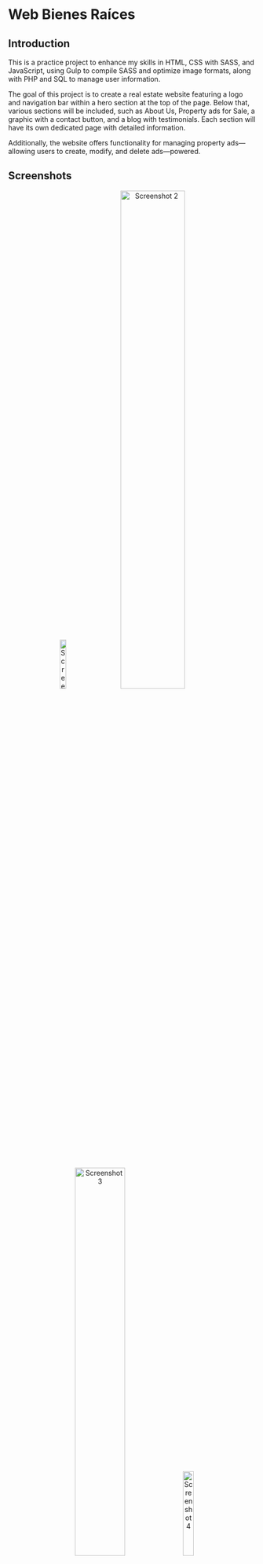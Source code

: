 # Web Bienes Raíces

## Introduction
This is a practice project to enhance my skills in HTML, CSS with SASS, and JavaScript, using Gulp to compile SASS and optimize image formats, along with PHP and SQL to manage user information.

The goal of this project is to create a real estate website featuring a logo and navigation bar within a hero section at the top of the page. Below that, various sections will be included, such as About Us, Property ads for Sale, a graphic with a contact button, and a blog with testimonials. Each section will have its own dedicated page with detailed information.

Additionally, the website offers functionality for managing property ads—allowing users to create, modify, and delete ads—powered.


## Screenshots

<p align="center">
    <picture>
        <source srcset="build/img/screenshots/screenshot1.avif" type="image/avif">
        <source srcset="build/img/screenshots/screenshot1.webp" type="image/webp">
        <img src="build/img/screenshots/screenshot1.jpg" alt="Screenshot 1" width="16%" style="margin-right: 10px; margin-bottom: 10px;">
    </picture>
    <picture>
        <source srcset="build/img/screenshots/screenshot2.avif" type="image/avif">
        <source srcset="build/img/screenshots/screenshot2.webp" type="image/webp">
        <img src="build/img/screenshots/screenshot2.jpg" alt="Screenshot 2" width="51%" style="margin-right: 10px;">
    </picture>
    <picture>
        <source srcset="build/img/screenshots/screenshot3.avif" type="image/avif">
        <source srcset="build/img/screenshots/screenshot3.webp" type="image/webp">
        <img src="build/img/screenshots/screenshot3.jpg" alt="Screenshot 3" width="45%" style="margin-right: 10px;">
    </picture>
    <picture>
        <source srcset="build/img/screenshots/screenshot4.avif" type="image/avif">
        <source srcset="build/img/screenshots/screenshot4.webp" type="image/webp">
        <img src="build/img/screenshots/screenshot4.jpg" alt="Screenshot 4" width="21%" style="margin-right: 10px;">
    </picture>
    <picture>
        <source srcset="build/img/screenshots/screenshot5.avif" type="image/avif">
        <source srcset="build/img/screenshots/screenshot5.webp" type="image/webp">
        <img src="build/img/screenshots/screenshot5.jpg" alt="Screenshot 5" width="45%" style="margin-right: 10px;">
    </picture>
    <picture>
        <source srcset="build/img/screenshots/screenshot6.avif" type="image/avif">
        <source srcset="build/img/screenshots/screenshot6.webp" type="image/webp">
        <img src="build/img/screenshots/screenshot6.jpg" alt="Screenshot 6" width="21%" style="margin-right: 10px;">
    </picture>

</p>


## Features
- Navigation bar with links to different sections.
- Hero section with background image.

Section:
- About Us.
  - Page with information about the company.
- Property Ads for Sale.
- Contact.
  - Page with a contact form.
- Blog with testimonials.
- Footer with logo and navigation bar.


## Technologies
![HTML5](https://img.shields.io/badge/HTML5-E34F26?style=for-the-badge&logo=html5&logoColor=white) ![Sass](https://img.shields.io/badge/Sass-CC6699?style=for-the-badge&logo=sass&logoColor=white) ![JavaScript](https://img.shields.io/badge/JavaScript-F7DF1E?style=for-the-badge&logo=javascript&logoColor=black) ![Node.js](https://img.shields.io/badge/Node.js-339933?style=for-the-badge&logo=nodedotjs&logoColor=white)
 ![Gulp](https://img.shields.io/badge/Gulp-CF4647?style=for-the-badge&logo=gulp&logoColor=white) ![PHP](https://img.shields.io/badge/PHP-777BB4?style=for-the-badge&logo=php&logoColor=white) ![MySQL](https://img.shields.io/badge/MySQL-4479A1?style=for-the-badge&logo=mysql&logoColor=white)



## Installation

1. Clone this repository:
```bash
git clone https://github.com/FernandoMercado-Dev/web_BienesRaices-ES.git
```
2. Navigate to the project folder
3. Install the project dependencies (Node.js and npm required):
```bash
npm install
```
4. In case of a change, to compile and run the project, use the following command:
```bash
npm run dev
```
5. Open the index.html file